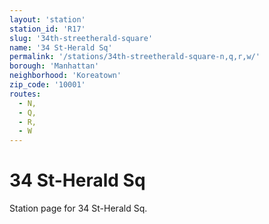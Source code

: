```yaml
---
layout: 'station'
station_id: 'R17'
slug: '34th-streetherald-square'
name: '34 St-Herald Sq'
permalink: '/stations/34th-streetherald-square-n,q,r,w/'
borough: 'Manhattan'
neighborhood: 'Koreatown'
zip_code: '10001'
routes:
  - N,
  - Q,
  - R,
  - W
---
```

# 34 St-Herald Sq

Station page for 34 St-Herald Sq.
